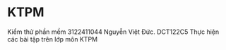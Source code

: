 # KTPM
Kiểm thử phần mềm
3122411044 Nguyễn Việt Đức.
DCT122C5
Thực hiện các bài tập trên lớp môn KTPM
